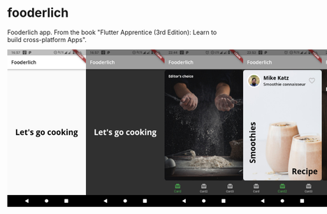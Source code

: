 # fooderlich

Fooderlich app. From the book "Flutter Apprentice (3rd Edition): Learn to build cross-platform Apps". 

<div align="left" ; style="display: flex; flex-direction: row;" padding="10px">
    <img src="screenshots/screenshot1.jpg" width = "180">
    <img src="screenshots/screenshot2.jpg" width = "180">
    <img src="screenshots/screenshot3.jpg" width = "180">
    <img src="screenshots/screenshot4.jpg" width = "180">
    <img src="screenshots/screenshot5.jpg" width = "180">
</div>

